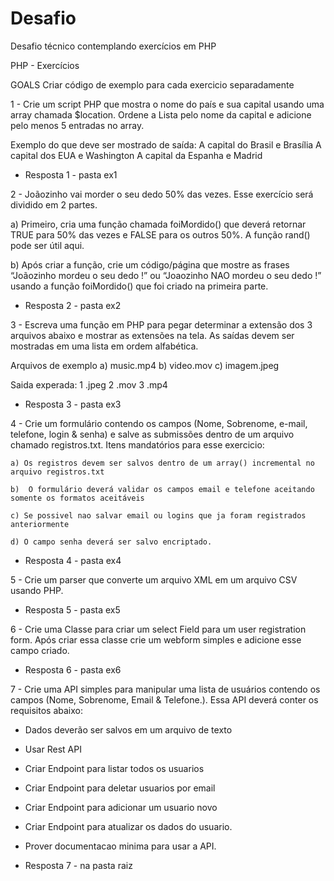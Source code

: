 # Desafio
Desafio técnico contemplando exercícios em PHP 

PHP - Exercícios

GOALS
Criar código de exemplo para cada exercicio separadamente

1 - Crie um script PHP que mostra o nome do país e sua capital usando uma array chamada $location. Ordene a Lista pelo nome da capital e adicione pelo menos 5 entradas no array.

Exemplo do que deve ser mostrado de saída:
A capital do Brasil e Brasília
A capital dos EUA e Washington 
A capital da Espanha e Madrid 

- Resposta 1 - pasta ex1 


2 - Joãozinho vai morder o seu dedo 50% das vezes. Esse exercício será dividido em 2 partes. 

a) Primeiro, cria uma função chamada foiMordido() que deverá retornar  TRUE para 50% das vezes e FALSE para os outros 50%. A função rand() pode ser útil aqui.

b) Após criar a função, crie um código/página que mostre as frases “Joãozinho mordeu o seu dedo !” ou “Joaozinho NAO mordeu o seu dedo !” usando a função foiMordido() que foi criado na primeira parte.

- Resposta 2 - pasta ex2


3 - Escreva uma função em PHP para pegar determinar a extensão dos 3 arquivos abaixo e mostrar as extensões na tela. As saídas devem ser mostradas em uma lista em ordem alfabética.

Arquivos de exemplo
	a) music.mp4
	b) video.mov
	c) imagem.jpeg

Saida experada:
	1 .jpeg
	2 .mov
	3 .mp4

- Resposta 3 - pasta ex3


4 - Crie um formulário contendo os campos (Nome, Sobrenome, e-mail, telefone, login & senha) e salve as submissões dentro de um arquivo chamado registros.txt. Itens mandatórios para esse exercicio:

	a) Os registros devem ser salvos dentro de um array() incremental no arquivo registros.txt

	b)  O formulário deverá validar os campos email e telefone aceitando somente os formatos aceitáveis

	c) Se possivel nao salvar email ou logins que ja foram registrados anteriormente

	d) O campo senha deverá ser salvo encriptado. 

- Resposta 4 - pasta ex4


5 - Crie um parser que converte um arquivo XML em um arquivo CSV usando PHP.
- Resposta 5 - pasta ex5

6 - Crie uma Classe para criar um select Field para um user registration form. Após criar essa classe crie um webform simples e adicione esse campo criado.
- Resposta 6 - pasta ex6

7 - Crie uma API simples para manipular uma lista de usuários contendo os campos (Nome, Sobrenome, Email & Telefone.). Essa API deverá conter os requisitos abaixo:

- Dados deverão ser salvos em um arquivo de texto
- Usar Rest API
- Criar Endpoint para listar todos os usuarios
- Criar Endpoint para deletar usuarios por email
- Criar Endpoint para adicionar um usuario novo
- Criar Endpoint para atualizar os dados do usuario.
- Prover documentacao minima para usar a API.

- Resposta 7 - na pasta raiz
